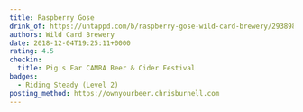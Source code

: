 ```yaml
---
title: Raspberry Gose
drink_of: https://untappd.com/b/raspberry-gose-wild-card-brewery/2938985
authors: Wild Card Brewery
date: 2018-12-04T19:25:11+0000
rating: 4.5
checkin:
  title: Pig's Ear CAMRA Beer & Cider Festival
badges:
  - Riding Steady (Level 2)
posting_method: https://ownyourbeer.chrisburnell.com
---
```

